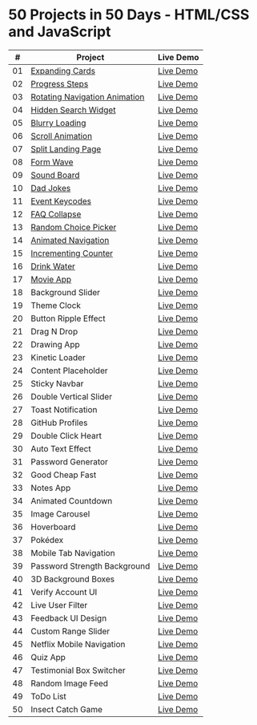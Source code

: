 # 50 Projects in 50 Days - HTML/CSS and JavaScript
|  #  | Project         | Live Demo                                                                         |
| :-: | --------------- | --------------------------------------------------------------------------------- |
| 01  | [Expanding Cards](https://github.com/ajfm88/html-css-projects/tree/master/01-expanding-cards) | [Live Demo](https://50projects50days.com/projects/expanding-cards/)               |
| 02  | [Progress Steps](https://github.com/ajfm88/html-css-projects/tree/master/02-progress-steps) | [Live Demo](https://50projects50days.com/projects/progress-steps/)                |
| 03  | [Rotating Navigation Animation](https://github.com/ajfm88/html-css-projects/tree/master/03-rotating-nav-animation) | [Live Demo](https://50projects50days.com/projects/rotating-navigation-animation/) |
| 04  | [Hidden Search Widget](https://github.com/ajfm88/html-css-projects/tree/master/04-hidden-search-widget) | [Live Demo](https://50projects50days.com/projects/hidden-search-widget/)          |
| 05  | [Blurry Loading](https://github.com/ajfm88/html-css-projects/tree/master/05-blurry-loading) | [Live Demo](https://50projects50days.com/projects/blurry-loading/)                |
| 06  | [Scroll Animation](https://github.com/ajfm88/html-css-projects/tree/master/06-scroll-animation) | [Live Demo](https://50projects50days.com/projects/scroll-animation/)              |
| 07  | [Split Landing Page](https://github.com/ajfm88/html-css-projects/tree/master/07-split-landing-page) | [Live Demo](https://50projects50days.com/projects/split-landing-page/)            |
| 08  | [Form Wave](https://github.com/ajfm88/html-css-projects/tree/master/08-form-input-wave) | [Live Demo](https://50projects50days.com/projects/form-wave/)                     |
| 09  | [Sound Board](https://github.com/ajfm88/html-css-projects/tree/master/09-sound-board) | [Live Demo](https://50projects50days.com/projects/sound-board/)                   |
| 10  | [Dad Jokes](https://github.com/ajfm88/html-css-projects/tree/master/10-dad-jokes) | [Live Demo](https://50projects50days.com/projects/dad-jokes/)                     |
| 11  | [Event Keycodes](https://github.com/ajfm88/html-css-projects/tree/master/11-event-keycodes) | [Live Demo](https://50projects50days.com/projects/event-keycodes/)                |
| 12  | [FAQ Collapse](https://github.com/ajfm88/html-css-projects/tree/master/12-faq-collapse) | [Live Demo](https://50projects50days.com/projects/faq-collapse/)                  |
| 13  | [Random Choice Picker](https://github.com/ajfm88/html-css-projects/tree/master/13-random-choice-picker) | [Live Demo](https://50projects50days.com/projects/random-choice-picker/)          |
| 14  | [Animated Navigation](https://github.com/ajfm88/html-css-projects/tree/master/14-animated-navigation) | [Live Demo](https://50projects50days.com/projects/animated-navigation/)           |
| 15  | [Incrementing Counter](https://github.com/ajfm88/html-css-projects/tree/master/15-incrementing-counter) | [Live Demo](https://50projects50days.com/projects/incrementing-counter/)          |
| 16  | [Drink Water](https://github.com/ajfm88/html-css-projects/tree/master/16-drink-water) | [Live Demo](https://50projects50days.com/projects/drink-water/)                   |
| 17  | [Movie App](https://github.com/ajfm88/html-css-projects/tree/master/17-movie-app) | [Live Demo](https://50projects50days.com/projects/movie-app/)                     |
| 18  | Background Slider | [Live Demo](https://50projects50days.com/projects/background-slider/)             |
| 19  | Theme Clock | [Live Demo](https://50projects50days.com/projects/theme-clock/)                   |
| 20  | Button Ripple Effect | [Live Demo](https://50projects50days.com/projects/button-ripple-effect/)          |
| 21  | Drag N Drop | [Live Demo](https://50projects50days.com/projects/drag-n-drop/)                   |
| 22  | Drawing App | [Live Demo](https://50projects50days.com/projects/drawing-app/)                   |
| 23  | Kinetic Loader | [Live Demo](https://50projects50days.com/projects/kinetic-loader/)                |
| 24  | Content Placeholder | [Live Demo](https://50projects50days.com/projects/content-placeholder/)           |
| 25  | Sticky Navbar | [Live Demo](https://50projects50days.com/projects/sticky-navbar/)                 |
| 26  | Double Vertical Slider | [Live Demo](https://50projects50days.com/projects/double-vertical-slider/)        |
| 27  | Toast Notification | [Live Demo](https://50projects50days.com/projects/toast-notification/)            |
| 28  | GitHub Profiles | [Live Demo](https://50projects50days.com/projects/github-profiles/)               |
| 29  | Double Click Heart | [Live Demo](https://50projects50days.com/projects/double-click-heart/)            |
| 30  | Auto Text Effect | [Live Demo](https://50projects50days.com/projects/auto-text-effect/)              |
| 31  | Password Generator | [Live Demo](https://50projects50days.com/projects/password-generator/)            |
| 32  | Good Cheap Fast | [Live Demo](https://50projects50days.com/projects/good-cheap-fast/)               |
| 33  | Notes App | [Live Demo](https://50projects50days.com/projects/notes-app/)                     |
| 34  | Animated Countdown | [Live Demo](https://50projects50days.com/projects/animated-countdown/)            |
| 35  | Image Carousel | [Live Demo](https://50projects50days.com/projects/image-carousel/)                |
| 36  | Hoverboard | [Live Demo](https://50projects50days.com/projects/hoverboard/)                    |
| 37  | Pokédex | [Live Demo](https://50projects50days.com/projects/pokedex/)                       |
| 38  | Mobile Tab Navigation | [Live Demo](https://50projects50days.com/projects/mobile-tab-navigation/)         |
| 39  | Password Strength Background | [Live Demo](https://50projects50days.com/projects/password-strength-background/)  |
| 40  | 3D Background Boxes | [Live Demo](https://50projects50days.com/projects/3d-background-boxes/)           |
| 41  | Verify Account UI | [Live Demo](https://50projects50days.com/projects/verify-account-ui/)             |
| 42  | Live User Filter | [Live Demo](https://50projects50days.com/projects/live-user-filter/)              |
| 43  | Feedback UI Design | [Live Demo](https://50projects50days.com/projects/feedback-ui-design/)            |
| 44  | Custom Range Slider | [Live Demo](https://50projects50days.com/projects/custom-range-slider/)           |
| 45  | Netflix Mobile Navigation | [Live Demo](https://50projects50days.com/projects/netflix-mobile-navigation/)     |
| 46  | Quiz App | [Live Demo](https://50projects50days.com/projects/quiz-app/)                      |
| 47  | Testimonial Box Switcher | [Live Demo](https://50projects50days.com/projects/testimonial-box-switcher/)      |
| 48  | Random Image Feed | [Live Demo](https://50projects50days.com/projects/random-image-feed/)             |
| 49  | ToDo List | [Live Demo](https://50projects50days.com/projects/todo-list/)                     |
| 50  | Insect Catch Game | [Live Demo](https://50projects50days.com/projects/insect-catch-game/)             |
